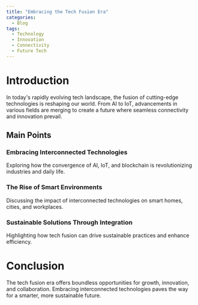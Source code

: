 ```yaml
---
title: "Embracing the Tech Fusion Era"
categories:
  - Blog
tags:
  - Technology
  - Innovation
  - Connectivity
  - Future Tech
---
```


# Introduction
In today's rapidly evolving tech landscape, the fusion of cutting-edge technologies is reshaping our world. From AI to IoT, advancements in various fields are merging to create a future where seamless connectivity and innovation prevail.

## Main Points
### Embracing Interconnected Technologies
Exploring how the convergence of AI, IoT, and blockchain is revolutionizing industries and daily life.

### The Rise of Smart Environments
Discussing the impact of interconnected technologies on smart homes, cities, and workplaces.

### Sustainable Solutions Through Integration
Highlighting how tech fusion can drive sustainable practices and enhance efficiency.

# Conclusion
The tech fusion era offers boundless opportunities for growth, innovation, and collaboration. Embracing interconnected technologies paves the way for a smarter, more sustainable future.